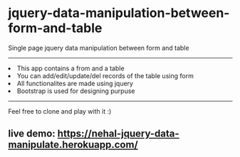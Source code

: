 # jquery-data-manipulation-between-form-and-table
Single page jquery data manipulation between form and table
<hr/>


<li>This app contains a from and a table
<li>You can add/edit/update/del records of the table using form
<li>All functionalites are made using jquery
<li>Bootstrap is used for designing purpuse

<hr/>

Feel free to clone and play with it :)

live demo: https://nehal-jquery-data-manipulate.herokuapp.com/
---
